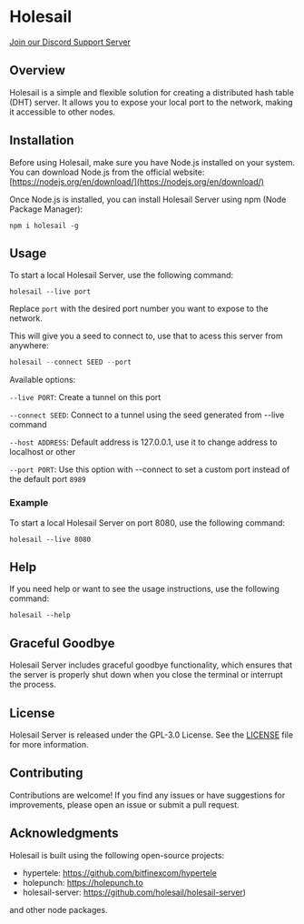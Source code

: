  # Holesail

[Join our Discord Support Server](https://discord.gg/TQVacE7Vnj)

## Overview

Holesail is a simple and flexible solution for creating a distributed hash table (DHT) server. It allows you to expose your local port to the network, making it accessible to other nodes.

## Installation

Before using Holesail, make sure you have Node.js installed on your system. You can download Node.js from the official website: [https://nodejs.org/en/download/](https://nodejs.org/en/download/)

Once Node.js is installed, you can install Holesail Server using npm (Node Package Manager):

```
npm i holesail -g
```

## Usage

To start a local Holesail Server, use the following command:

```
holesail --live port
```
Replace `port` with the desired port number you want to expose to the network.

This will give you a seed to connect to, use that to acess this server from anywhere:

```js
holesail --connect SEED --port
```
Available options:

`--live PORT`: Create a tunnel on this port

`--connect SEED`: Connect to a tunnel using the seed generated from --live command

`--host ADDRESS`: Default address is 127.0.0.1, use it to change address to localhost or other

`--port PORT`: Use this option with --connect to set a custom port instead of the default port `8989`


### Example

To start a local Holesail Server on port 8080, use the following command:

```
holesail --live 8080
```

## Help

If you need help or want to see the usage instructions, use the following command:

```
holesail --help
```

## Graceful Goodbye

Holesail Server includes graceful goodbye functionality, which ensures that the server is properly shut down when you close the terminal or interrupt the process.

## License

Holesail Server is released under the GPL-3.0 License. See the [LICENSE](https://www.gnu.org/licenses/gpl-3.0.en.html) file for more information.

## Contributing

Contributions are welcome! If you find any issues or have suggestions for improvements, please open an issue or submit a pull request.

## Acknowledgments

Holesail is built using the following open-source projects:

- hypertele: https://github.com/bitfinexcom/hypertele
- holepunch: https://holepunch.to
- holesail-server: https://github.com/holesail/holesail-server)

and other node packages.
